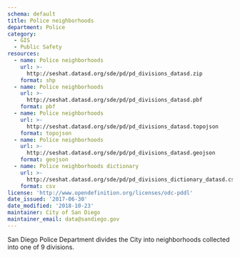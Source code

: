 ```yaml
---
schema: default
title: Police neighborhoods
department: Police
category:
  - GIS
  - Public Safety
resources:
  - name: Police neighborhoods
    url: >-
      http://seshat.datasd.org/sde/pd/pd_divisions_datasd.zip
    format: shp
  - name: Police neighborhoods
    url: >-
      http://seshat.datasd.org/sde/pd/pd_divisions_datasd.pbf
    format: pbf
  - name: Police neighborhoods
    url: >-
      http://seshat.datasd.org/sde/pd/pd_divisions_datasd.topojson
    format: topojson
  - name: Police neighborhoods
    url: >-
      http://seshat.datasd.org/sde/pd/pd_divisions_datasd.geojson
    format: geojson
  - name: Police neighborhoods dictionary
    url: >-
      http://seshat.datasd.org/sde/pd/pd_divisions_dictionary_datasd.csv
    format: csv
license: 'http://www.opendefinition.org/licenses/odc-pddl'
date_issued: '2017-06-30'
date_modified: '2018-10-23'
maintainer: City of San Diego
maintainer_email: data@sandiego.gov
---
```

San Diego Police Department divides the City into neighborhoods collected into one of 9 divisions.
<!--more-->
